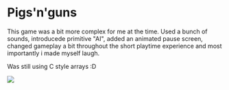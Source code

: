 # Pigs'n'guns 

This game was a bit more complex for me at the time. Used a bunch of sounds, introducede primitive "AI", added an animated pause screen, changed gameplay a bit
throughout the short playtime experience and most importantly i made myself laugh.

Was still using C style arrays :D


![](https://github.com/VlaDimirBoban/Pigs_and_guns/blob/main/Piglet.gif)
